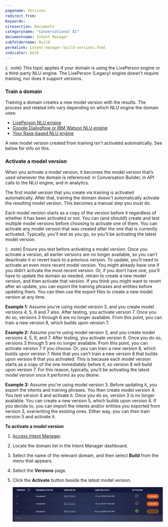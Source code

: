 ```yaml
---
pagename: Versions
redirect_from:
Keywords:
sitesection: Documents
categoryname: "Conversational AI"
documentname: Intent Manager
subfoldername: Build
permalink: intent-manager-build-versions.html
indicator: both
---
```


{: .note}
This topic applies if your domain is using the LivePerson engine or a third-party NLU engine. The LivePerson (Legacy) engine doesn't require training, nor does it support versions.

### Train a domain

Training a domain creates a new model version with the results. The process and related info vary depending on which NLU engine the domain uses:

* [LivePerson NLU engine](intent-manager-natural-language-understanding-liveperson-nlu-engine.html#train-a-liveperson-domain)
* [Google Dialogflow or IBM Watson NLU engine]((intent-manager-natural-language-understanding-google-dialogflow-and-ibm-watson-nlu-engines.html#train-a-domain))
* [Your Rasa-based NLU engine]((intent-manager-natural-language-understanding-brand-s-rasa-based-nlu-engine.html#train-a-domain))

A new model version created from training isn't activated automatically. See below for info on this.

### Activate a model version

When you activate a model version, it becomes the model version that’s used whenever the domain is referenced: in Conversation Builder, in API calls to the NLU engine, and in analytics.

The first model version that you create via training is activated automatically. After that, training the domain doesn't automatically activate the resulting model version. This becomes a manual step you must do.

Each model version starts as a copy of the version before it regardless of whether it has been activated or not. You can (and should!) create and test multiple model versions before choosing to activate one of them. You can activate any model version that was created after the one that is currently activated. Typically, you'll test as you go, so you'll be activating the latest model version.

{: .note}
Ensure you test before activating a model version. Once you activate a version, all earlier versions are no longer available, so you can’t deactivate it or revert back to a previous version. To update, you’ll need to activate an even more recent model version. You might already have one if you didn’t activate the most recent version. Or, if you don’t have one, you’ll have to update the domain as needed, retrain to create a new model version, and then activate that version. If you think you might want to revert after an update, you can export the training phrases and entities before updating them. You can then use the export files to create a new model version at any time.

**Example 1:** Assume you're using model version 3, and you create model versions 4, 5, 6 and 7 also. After testing, you activate version 7. Once you do so, versions 3 through 6 are no longer available. From this point, you can train a new version 8, which builds upon version 7.

**Example 2:** Assume you're using model version 3, and you create model versions 4, 5, 6, and 7. After testing, you activate version 6. Once you do so, versions 3 through 5 are no longer available. From this point, you can activate version 7 if you choose. Or, you can train a new version 8, which builds upon version 7. Note that you can’t train a new version 8 that builds upon version 6 that you activated. This is because each model version starts as a copy of the one immediately before it, so version 8 will build upon version 7. For this reason, typically, you’ll be activating the latest model version once it performs as you desire.

**Example 3:** Assume you're using model version 3. Before updating it, you export the intents and training phrases. You then create model version 4. You test version 4 and activate it. Once you do so, version 3 is no longer available. You can create a new version 5, which builds upon version 4. If you decide to, you can import the intents and/or entities you exported from version 3, overwriting the existing ones. Either way, you can then train version 5 and activate it.

**To activate a model version**

1. [Access Intent Manager](intent-manager-overview.html#access-intent-manager).
2. Locate the domain list in the Intent Manager dashboard.
3. Select the name of the relevant domain, and then select **Build** from the menu that appears.
4. Select the **Versions** page.
4. Click the **Activate** button beside the latest model version.

    <img class="fancyimage" style="width:900px" alt="Version page showing three versions, one is active and the other two have Activate buttons" src="img/ConvoBuilder/ib_activate.png">   
